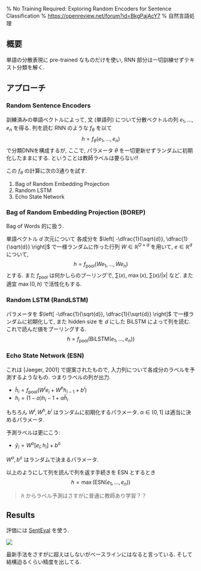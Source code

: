 % No Training Required: Exploring Random Encoders for Sentence Classification
% https://openreview.net/forum?id=BkgPajAcY7
% 自然言語処理

## 概要

単語の分散表現に pre-trained なものだけを使い, RNN 部分は一切訓練せずテキスト分類を解く.

## アプローチ

### Random Sentence Encoders

訓練済みの単語ベクトルによって,
文 (単語列) について分散ベクトルの列
$e_1,\ldots,e_n$
を得る.
列を読む RNN のような $f_\theta$ を以て
$$h = f_\theta(e_1,\ldots,e_n)$$
で分類DNNを構成するが,
ここで, パラメータ $\theta$ を一切更新せずランダムに初期化したままにする.
ということは教師ラベルは要らない!!

この $f_\theta$ の計算に次の3通りを試す.

1. Bag of Random Embedding Projection
1. Random LSTM
1. Echo State Network

### Bag of Random Embedding Projection (BOREP)

Bag of Words 的に扱う.

単語ベクトル $d$ 次元について
各成分を $\left[ -\dfrac{1}{\sqrt{d}}, \dfrac{1}{\sqrt{d}} \right]$ で一様ランダムに作った行列
$W \in \mathbb{R}^{D \times d}$ を用いて,
$e \in \mathbb R^d$ について,
$$h = f_{\text{pool}}(W e_1,\ldots,W e_n)$$
とする.
また $f_{\text{pool}}$ は何かしらのプーリングで,
$\sum(x)$, $\max(x)$, $\sum(x) / |x|$ など.
また適宜 $\max(0,h)$ で活性化もする.

### Random LSTM (RandLSTM)

パラメータを
$\left[ -\dfrac{1}{\sqrt{d}}, \dfrac{1}{\sqrt{d}} \right]$
で一様ランダムに初期化して,
また hidden size を $d$ にした BiLSTM によって列を読む.
これで読んだ値をプーリングする.
$$h = f_{\text{pool}} (\mathrm{BiLSTM}(e_1,\ldots,e_n))$$

### Echo State Network (ESN)

これは [Jaeger, 2001] で提案されたもので,
入力列について各成分のラベルを予測するようなもの.
つまりラベルの列が出力.

- $\hat{h}_i = f_{\text{pool}} (W^i e_i + W^h h_{i-1} + b^i)$
- $h_i = (1 - \alpha) h{_i-1} + \alpha \hat{h}_i$

もちろん $W^i, W^h, b^i$ はランダムに初期化するパラメータ.
$\alpha \in (0,1]$ は適当に決めるパラメータ.

予測ラベルは更にこう:

- $\hat{y}_i = W^o [e_i;h_i] + b^o$

$W^o,b^o$ はランダムで決まるパラメータ.

以上のようにして列を読んで列を返す手続きを ESN とするとき
$$h = \max(\mathrm{ESN}(e_1,\ldots,e_n))$$

> $h$ からラベル予測はさすがに普通に教師あり学習？？

## Results

評価には [SentEval](SentEval.html) を使う.

![](https://i.imgur.com/eZDm4SW.png)

最新手法をさすがに超えはしないがベースラインにはなると言っている.
そして結構迫るくらい精度を出してる.
